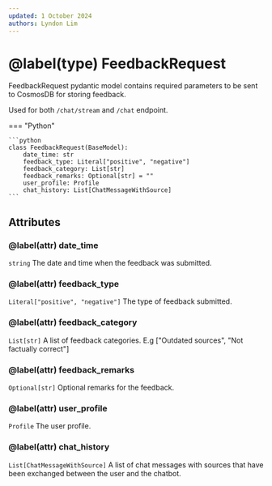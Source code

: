 ```yaml
---
updated: 1 October 2024
authors: Lyndon Lim
---
```


# @label(type) FeedbackRequest

FeedbackRequest pydantic model contains required parameters to be sent to CosmosDB for storing feedback.

Used for both `/chat/stream` and `/chat` endpoint.

=== "Python"

    ```python
    class FeedbackRequest(BaseModel):
        date_time: str
        feedback_type: Literal["positive", "negative"]
        feedback_category: List[str]
        feedback_remarks: Optional[str] = ""
        user_profile: Profile
        chat_history: List[ChatMessageWithSource]
    ```

## Attributes

### @label(attr) date_time

`string` The date and time when the feedback was submitted.

### @label(attr) feedback_type

`Literal["positive", "negative"]` The type of feedback submitted.

### @label(attr) feedback_category

`List[str]` A list of feedback categories. E.g ["Outdated sources", "Not factually correct"]

### @label(attr) feedback_remarks

`Optional[str]` Optional remarks for the feedback.

### @label(attr) user_profile

`Profile` The user profile.

### @label(attr) chat_history

`List[ChatMessageWithSource]` A list of chat messages with sources that have been exchanged between the user and the chatbot.
